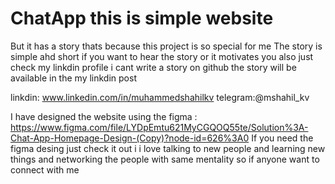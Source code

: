 # ChatApp this is simple website 
But it has a story thats because this project is so special for me 
The story is simple ahd short if you want to hear the story or it motivates you 
also just check my linkdin profile i cant write a story on github the story will be available in the my linkdin post

 linkdin: www.linkedin.com/in/muhammedshahilkv
 telegram:@mshahil_kv

I have designed the website using the figma : https://www.figma.com/file/LYDpEmtu621MyCGQOQ55te/Solution%3A-Chat-App-Homepage-Design-(Copy)?node-id=626%3A0
If you need the figma desing just check it out i
i love talking to new people and learning new things and networking the people with same mentality so if anyone want to connect with me 
               
